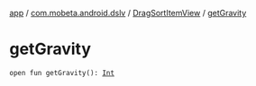 [app](../../index.md) / [com.mobeta.android.dslv](../index.md) / [DragSortItemView](index.md) / [getGravity](.)

# getGravity

`open fun getGravity(): `[`Int`](https://kotlinlang.org/api/latest/jvm/stdlib/kotlin/-int/index.html)